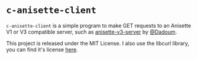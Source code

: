 
# `c-anisette-client`

`c-anisette-client` is a simple program to make GET requests to an Anisette V1 or V3 compatible server, such as [anisette-v3-server](https://github.com/dadoum/anisette-v3-server) by [@Dadoum](https://github.com/dadoum).

This project is released under the MIT License. I also use the libcurl library, you can find it's license [here](https://github.com/curl/curl/blob/master/COPYING).